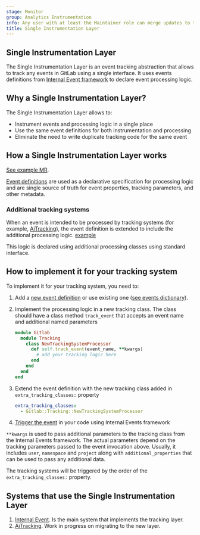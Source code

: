 ```yaml
---
stage: Monitor
group: Analytics Instrumentation
info: Any user with at least the Maintainer role can merge updates to this content. For details, see https://docs.gitlab.com/ee/development/development_processes.html#development-guidelines-review.
title: Single Instrumentation Layer
---
```


## Single Instrumentation Layer

The Single Instrumentation Layer is an event tracking abstraction that allows to track any events in GitLab using a single interface. It
uses events definitions from [Internal Event framework](internal_event_instrumentation/event_definition_guide.md) to declare event processing logic.

## Why a Single Instrumentation Layer?

The Single Instrumentation Layer allows to:

- Instrument events and processing logic in a single place
- Use the same event definitions for both instrumentation and processing
- Eliminate the need to write duplicate tracking code for the same event

## How a Single Instrumentation Layer works

[See example MR](https://gitlab.com/gitlab-org/gitlab/-/merge_requests/167415/diffs).

[Event definitions](internal_event_instrumentation/event_definition_guide.md) are used as a declarative specification for processing logic and are single source of truth for event properties, tracking parameters, and other metadata.

### Additional tracking systems

When an event is intended to be processed by tracking systems (for example, [AiTracking](https://gitlab.com/gitlab-org/gitlab/-/blob/master/lib/gitlab/tracking/ai_tracking.rb)), the event definition is extended to
include the additional processing logic. [example](https://gitlab.com/gitlab-org/gitlab/-/merge_requests/167415/diffs#a77ac5c62df6c489c00e9c5dd46960f390c951d0_17_17)

This logic is declared using additional processing classes using standard interface.

## How to implement it for your tracking system

To implement it for your tracking system, you need to:

1. Add a [new event definition](internal_event_instrumentation/event_definition_guide.md) or use existing one ([see events dictionary](https://metrics.gitlab.com/events)).
1. Implement the processing logic in a new tracking class. The class should have a class method `track_event` that accepts
   an event name and additional named parameters

   ```ruby
   module Gitlab
     module Tracking
       class NewTrackingSystemProcessor
         def self.track_event(event_name, **kwargs)
           # add your tracking logic here
         end
       end
     end
   end
   ```

1. Extend the event definition with the new tracking class added in `extra_tracking_classes:` property

   ```yaml
   extra_tracking_classes:
     - Gitlab::Tracking::NewTrackingSystemProcessor
   ```

1. [Trigger the event](internal_event_instrumentation/quick_start.md#trigger-events) in your code using Internal Events framework

`**kwargs` is used to pass additional parameters to the tracking class from the Internal Events framework.
The actual parameters depend on the tracking parameters passed to the event invocation above.
Usually, it includes `user`, `namespace` and `project` along with `additional_properties` that can be used to pass any additional data.

The tracking systems will be triggered by the order of the `extra_tracking_classes:` property.

## Systems that use the Single Instrumentation Layer

1. [Internal Event](internal_event_instrumentation/quick_start.md). Is the main system that implements the tracking layer.
1. [AiTracking](https://gitlab.com/gitlab-org/gitlab/-/blob/master/lib/gitlab/tracking/ai_tracking.rb?ref_type=heads). Work in progress on migrating to the new layer.
